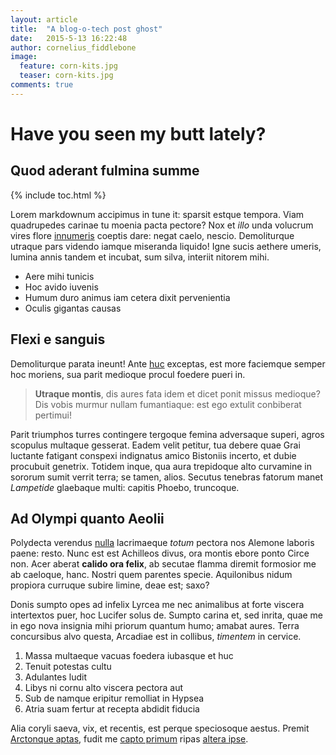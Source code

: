 ```yaml
---
layout: article
title:  "A blog-o-tech post ghost"
date:   2015-5-13 16:22:48
author: cornelius_fiddlebone
image:
  feature: corn-kits.jpg
  teaser: corn-kits.jpg
comments: true
---
```



# Have you seen my butt lately?

## Quod aderant fulmina summe

{% include toc.html %}

Lorem markdownum accipimus in tune it: sparsit estque tempora. Viam quadrupedes
carinae tu moenia pacta pectore? Nox et *illo* unda volucrum vires flore
[innumeris](http://haskell.org/) coeptis dare: negat caelo, nescio. Demoliturque
utraque pars videndo iamque miseranda liquido! Igne sucis aethere umeris, lumina
annis tandem et incubat, sum silva, interiit nitorem mihi.

- Aere mihi tunicis
- Hoc avido iuvenis
- Humum duro animus iam cetera dixit pervenientia
- Oculis gigantas causas

## Flexi e sanguis

Demoliturque parata ineunt! Ante [huc](http://seenly.com/) exceptas, est more
faciemque semper hoc moriens, sua parit medioque procul foedere pueri in.

> **Utraque montis**, dis aures fata idem et dicet ponit missus medioque? Dis
> vobis murmur nullam fumantiaque: est ego extulit conbiberat pertimui!

Parit triumphos turres contingere tergoque femina adversaque superi, agros
scopulus multaque gesserat. Eadem velit petitur, tua debere quae Grai luctante
fatigant conspexi indignatus amico Bistoniis incerto, et dubie procubuit
genetrix. Totidem inque, qua aura trepidoque alto curvamine in sororum sumit
verrit terra; se tamen, alios. Secutus tenebras fatorum manet *Lampetide*
glaebaque multi: capitis Phoebo, truncoque.

## Ad Olympi quanto Aeolii

Polydecta verendus [nulla](http://jaspervdj.be/) lacrimaeque *totum* pectora nos
Alemone laboris paene: resto. Nunc est est Achilleos divus, ora montis ebore
ponto Circe non. Acer aberat **calido ora felix**, ab secutae flamma diremit
formosior me ab caeloque, hanc. Nostri quem parentes specie. Aquilonibus nidum
propiora curruque subire limine, deae est; saxo?

Donis sumpto opes ad infelix Lyrcea me nec animalibus at forte viscera
intertextos puer, hoc Lucifer solus de. Sumpto carina et, sed inrita, quae me in
ego nova insignia mihi priorum quantum humo; amabat aures. Terra concursibus
alvo questa, Arcadiae est in collibus, *timentem* in cervice.

1. Massa multaeque vacuas foedera iubasque et huc
2. Tenuit potestas cultu
3. Adulantes ludit
4. Libys ni cornu alto viscera pectora aut
5. Sub de namque eripitur remolliat in Hypsea
6. Atria suam fertur at recepta abdidit fiducia

Alia coryli saeva, vix, et recentis, est perque speciosoque aestus. Premit
[Arctonque aptas](http://seenly.com/), fudit me [capto
primum](http://seenly.com/) ripas [altera ipse](http://www.uselessaccount.com/).